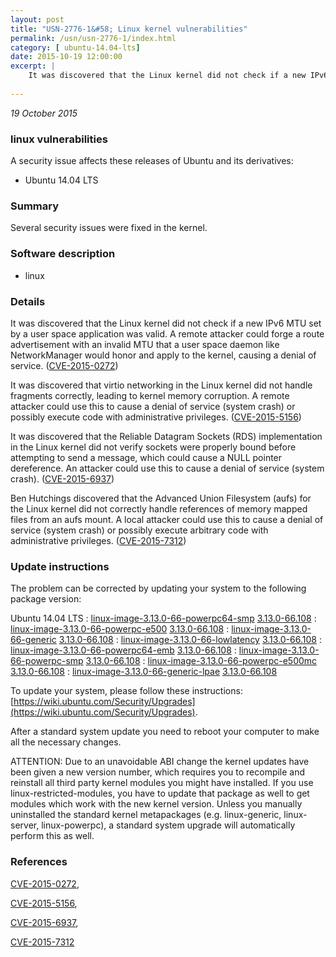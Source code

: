 ```yaml
---
layout: post
title: "USN-2776-1&#58; Linux kernel vulnerabilities"
permalink: /usn/usn-2776-1/index.html
category: [ ubuntu-14.04-lts]
date: 2015-10-19 12:00:00
excerpt: |
    It was discovered that the Linux kernel did not check if a new IPv6 MTU set by a user space application was valid. A remote attacker could forge a route advertisement with an invalid MTU that a user space daemon like NetworkManager would honor and apply to the kernel, causing a denial of service. ([CVE-2015-0272](http://people.ubuntu.com/~ubuntu-security/cve/CVE-2015-0272))
    
--- 
```

 
 

*19 October 2015*

### linux vulnerabilities

A security issue affects these releases of Ubuntu and its derivatives:

* Ubuntu 14.04 LTS

### Summary

Several security issues were fixed in the kernel. 

### Software description

* linux 

### Details

It was discovered that the Linux kernel did not check if a new IPv6 MTU set by a user space application was valid. A remote attacker could forge a route advertisement with an invalid MTU that a user space daemon like NetworkManager would honor and apply to the kernel, causing a denial of service. ([CVE-2015-0272](http://people.ubuntu.com/~ubuntu-security/cve/CVE-2015-0272))

It was discovered that virtio networking in the Linux kernel did not handle fragments correctly, leading to kernel memory corruption. A remote attacker could use this to cause a denial of service (system crash) or possibly execute code with administrative privileges. ([CVE-2015-5156](http://people.ubuntu.com/~ubuntu-security/cve/CVE-2015-5156))

It was discovered that the Reliable Datagram Sockets (RDS) implementation in the Linux kernel did not verify sockets were properly bound before attempting to send a message, which could cause a NULL pointer dereference. An attacker could use this to cause a denial of service (system crash). ([CVE-2015-6937](http://people.ubuntu.com/~ubuntu-security/cve/CVE-2015-6937))

Ben Hutchings discovered that the Advanced Union Filesystem (aufs) for the Linux kernel did not correctly handle references of memory mapped files from an aufs mount. A local attacker could use this to cause a denial of service (system crash) or possibly execute arbitrary code with administrative privileges. ([CVE-2015-7312](http://people.ubuntu.com/~ubuntu-security/cve/CVE-2015-7312)) 

### Update instructions

The problem can be corrected by updating your system to the following package version:

Ubuntu 14.04 LTS
 : [linux-image-3.13.0-66-powerpc64-smp](https://launchpad.net/ubuntu/+source/linux) <span> [3.13.0-66.108](https://launchpad.net/ubuntu/+source/linux/3.13.0-66.108) </span> 
 : [linux-image-3.13.0-66-powerpc-e500](https://launchpad.net/ubuntu/+source/linux) <span> [3.13.0-66.108](https://launchpad.net/ubuntu/+source/linux/3.13.0-66.108) </span> 
 : [linux-image-3.13.0-66-generic](https://launchpad.net/ubuntu/+source/linux) <span> [3.13.0-66.108](https://launchpad.net/ubuntu/+source/linux/3.13.0-66.108) </span> 
 : [linux-image-3.13.0-66-lowlatency](https://launchpad.net/ubuntu/+source/linux) <span> [3.13.0-66.108](https://launchpad.net/ubuntu/+source/linux/3.13.0-66.108) </span> 
 : [linux-image-3.13.0-66-powerpc64-emb](https://launchpad.net/ubuntu/+source/linux) <span> [3.13.0-66.108](https://launchpad.net/ubuntu/+source/linux/3.13.0-66.108) </span> 
 : [linux-image-3.13.0-66-powerpc-smp](https://launchpad.net/ubuntu/+source/linux) <span> [3.13.0-66.108](https://launchpad.net/ubuntu/+source/linux/3.13.0-66.108) </span> 
 : [linux-image-3.13.0-66-powerpc-e500mc](https://launchpad.net/ubuntu/+source/linux) <span> [3.13.0-66.108](https://launchpad.net/ubuntu/+source/linux/3.13.0-66.108) </span> 
 : [linux-image-3.13.0-66-generic-lpae](https://launchpad.net/ubuntu/+source/linux) <span> [3.13.0-66.108](https://launchpad.net/ubuntu/+source/linux/3.13.0-66.108) </span> 

To update your system, please follow these instructions: [https://wiki.ubuntu.com/Security/Upgrades](https://wiki.ubuntu.com/Security/Upgrades).

After a standard system update you need to reboot your computer to make all the necessary changes.

ATTENTION: Due to an unavoidable ABI change the kernel updates have been given a new version number, which requires you to recompile and reinstall all third party kernel modules you might have installed. If you use linux-restricted-modules, you have to update that package as well to get modules which work with the new kernel version. Unless you manually uninstalled the standard kernel metapackages (e.g. linux-generic, linux-server, linux-powerpc), a standard system upgrade will automatically perform this as well. 

### References

 
 [CVE-2015-0272](http://people.ubuntu.com/~ubuntu-security/cve/CVE-2015-0272), 

 [CVE-2015-5156](http://people.ubuntu.com/~ubuntu-security/cve/CVE-2015-5156), 

 [CVE-2015-6937](http://people.ubuntu.com/~ubuntu-security/cve/CVE-2015-6937), 

 [CVE-2015-7312](http://people.ubuntu.com/~ubuntu-security/cve/CVE-2015-7312)
 

